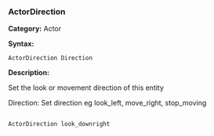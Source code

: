 ### ActorDirection

**Category:**
Actor

**Syntax:**

```scorpionengine
ActorDirection Direction
```

**Description:**

Set the look or movement direction of this entity

Direction: Set direction eg look_left, move_right, stop_moving

```scorpionengine

ActorDirection look_downright

```

